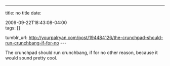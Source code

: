 ---
title: no title
date:

 2009-09-22T18:43:08-04:00  
tags:  []

tumblr_url:
http://yourpalryan.com/post/194484126/the-crunchpad-should-run-crunchbang-if-for-no
\-\--

The crunchpad should run crunchbang, if for no other reason, because it
would sound pretty cool.
